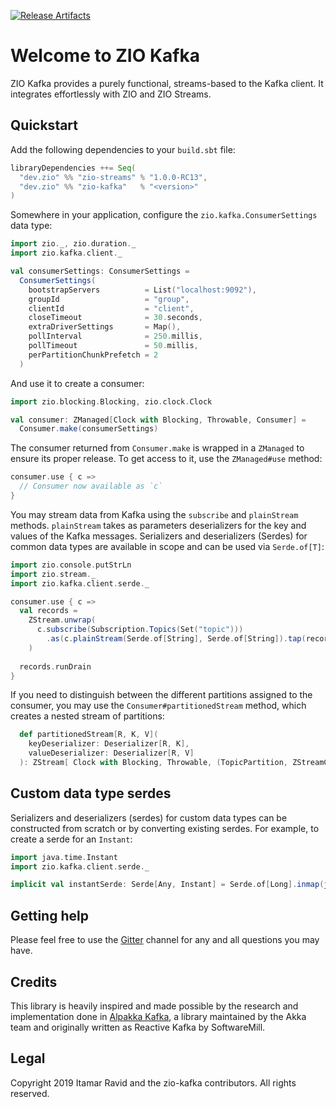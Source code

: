 [![Release Artifacts][Badge-SonatypeReleases]][Link-SonatypeReleases]

# Welcome to ZIO Kafka

ZIO Kafka provides a purely functional, streams-based to the Kafka
client. It integrates effortlessly with ZIO and ZIO Streams.

## Quickstart

Add the following dependencies to your `build.sbt` file:
```scala
libraryDependencies ++= Seq(
  "dev.zio" %% "zio-streams" % "1.0.0-RC13",
  "dev.zio" %% "zio-kafka"   % "<version>"
)
```

Somewhere in your application, configure the `zio.kafka.ConsumerSettings` 
data type:
```scala
import zio._, zio.duration._
import zio.kafka.client._

val consumerSettings: ConsumerSettings = 
  ConsumerSettings(
    bootstrapServers          = List("localhost:9092"),
    groupId                   = "group",
    clientId                  = "client",
    closeTimeout              = 30.seconds,
    extraDriverSettings       = Map(),
    pollInterval              = 250.millis,
    pollTimeout               = 50.millis,
    perPartitionChunkPrefetch = 2
  )
```

And use it to create a consumer:
```scala
import zio.blocking.Blocking, zio.clock.Clock

val consumer: ZManaged[Clock with Blocking, Throwable, Consumer] = 
  Consumer.make(consumerSettings)
```

The consumer returned from `Consumer.make` is wrapped in a `ZManaged`
to ensure its proper release. To get access to it, use the `ZManaged#use` method:
```scala
consumer.use { c =>
  // Consumer now available as `c`
}
```

You may stream data from Kafka using the `subscribe` and
`plainStream` methods. `plainStream` takes as parameters deserializers for the key and values of the Kafka messages. Serializers and deserializers (Serdes) for common data types are available in scope and can be used via `Serde.of[T]`:

```scala
import zio.console.putStrLn
import zio.stream._
import zio.kafka.client.serde._

consumer.use { c =>
  val records = 
    ZStream.unwrap(
      c.subscribe(Subscription.Topics(Set("topic")))
        .as(c.plainStream(Serde.of[String], Serde.of[String]).tap(record => putStrLn(record.toString)).chunks)
    )
     
  records.runDrain
}
```

If you need to distinguish between the different partitions assigned
to the consumer, you may use the `Consumer#partitionedStream` method,
which creates a nested stream of partitions:
``` scala
  def partitionedStream[R, K, V](
    keyDeserializer: Deserializer[R, K],
    valueDeserializer: Deserializer[R, V]
  ): ZStream[ Clock with Blocking, Throwable, (TopicPartition, ZStreamChunk[R, Throwable, CommittableRecord[K, V]]) ]
```

## Custom data type serdes
Serializers and deserializers (serdes) for custom data types can be constructed from scratch or by converting existing serdes. For example, to create a serde for an `Instant`:

```scala
import java.time.Instant
import zio.kafka.client.serde._

implicit val instantSerde: Serde[Any, Instant] = Serde.of[Long].inmap(java.time.Instant.ofEpochMilli)(_.toEpochMilli)

```

## Getting help

Please feel free to use the [Gitter](https://gitter.im/zio/zio-kafka)
channel for any and all questions you may have.

## Credits

This library is heavily inspired and made possible by the research and implementation done in [Alpakka Kafka](https://github.com/akka/alpakka-kafka), a library maintained by the Akka team and originally written as Reactive Kafka by SoftwareMill.

## Legal

Copyright 2019 Itamar Ravid and the zio-kafka contributors. All rights reserved.

[Link-SonatypeReleases]: https://oss.sonatype.org/content/repositories/releases/dev/zio/zio-kafka_2.12/ "Sonatype Releases"
[Badge-SonatypeReleases]: https://img.shields.io/nexus/r/https/oss.sonatype.org/dev.zio/zio-kafka_2.12.svg "Sonatype Releases"
